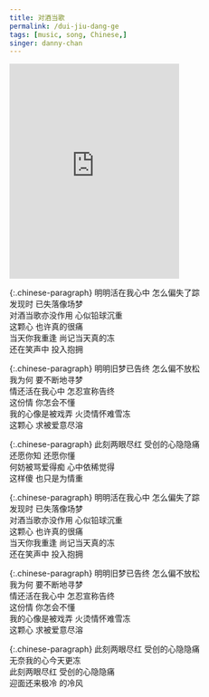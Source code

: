 ```yaml
---
title: 对酒当歌
permalink: /dui-jiu-dang-ge
tags: [music, song, Chinese,]
singer: danny-chan
---
```


<iframe src="https://open.spotify.com/embed/track/5WQWUtAVsYRWJTygqNNOkP" width="300" height="380" frameborder="0" allowtransparency="true" allow="encrypted-media"></iframe>

{:.chinese-paragraph}
明明活在我心中 怎么偏失了踪  
发现时 已失落像场梦  
对酒当歌亦没作用 心似铅球沉重  
这颗心 也许真的很痛  
当天你我重逢 尚记当天真的冻  
还在笑声中 投入抱拥

{:.chinese-paragraph}
明明旧梦已告终 怎么偏不放松  
我为何 要不断地寻梦  
情还活在我心中 怎忍宣称告终  
这份情 你怎会不懂  
我的心像是被戏弄 火烫情怀难雪冻  
这颗心 求被爱意尽溶

{:.chinese-paragraph}
此刻两眼尽红 受创的心隐隐痛  
还愿你知 还愿你懂  
何妨被骂爱得痴 心中依稀觉得  
这样傻 也只是为情重

{:.chinese-paragraph}
明明活在我心中 怎么偏失了踪  
发现时 已失落像场梦  
对酒当歌亦没作用 心似铅球沉重  
这颗心 也许真的很痛  
当天你我重逢 尚记当天真的冻  
还在笑声中 投入抱拥

{:.chinese-paragraph}
明明旧梦已告终 怎么偏不放松  
我为何 要不断地寻梦  
情还活在我心中 怎忍宣称告终  
这份情 你怎会不懂  
我的心像是被戏弄 火烫情怀难雪冻  
这颗心 求被爱意尽溶

{:.chinese-paragraph}
此刻两眼尽红 受创的心隐隐痛  
无奈我的心今天更冻  
此刻两眼尽红 受创的心隐隐痛  
迎面还来极冷 的冷风
